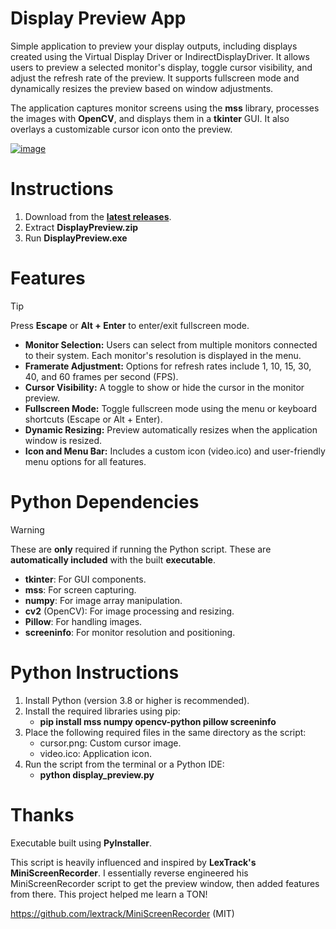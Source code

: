 # Display Preview App

Simple application to preview your display outputs, including displays created using the Virtual Display Driver or IndirectDisplayDriver. It allows users to preview a selected monitor's display, toggle cursor visibility, and adjust the refresh rate of the preview. It supports fullscreen mode and dynamically resizes the preview based on window adjustments.

The application captures monitor screens using the **mss** library, processes the images with **OpenCV**, and displays them in a **tkinter** GUI. It also overlays a customizable cursor icon onto the preview.

[![image](https://github.com/user-attachments/assets/3594f096-ed02-46a3-80da-d23a366c036f)](https://github.com/itsmikethetech/Display-Preview/releases)

# Instructions

1. Download from the **[latest releases](https://github.com/itsmikethetech/Display-Preview/releases)**.
2. Extract **DisplayPreview.zip**
3. Run **DisplayPreview.exe**

# Features

> [!TIP]
> Press **Escape** or **Alt + Enter** to enter/exit fullscreen mode.

- **Monitor Selection:**
Users can select from multiple monitors connected to their system.
Each monitor's resolution is displayed in the menu.
- **Framerate Adjustment:**
Options for refresh rates include 1, 10, 15, 30, 40, and 60 frames per second (FPS).
- **Cursor Visibility:**
A toggle to show or hide the cursor in the monitor preview.
- **Fullscreen Mode:**
Toggle fullscreen mode using the menu or keyboard shortcuts (Escape or Alt + Enter).
- **Dynamic Resizing:**
Preview automatically resizes when the application window is resized.
- **Icon and Menu Bar:**
Includes a custom icon (video.ico) and user-friendly menu options for all features.

# Python Dependencies
> [!WARNING]
> These are **only** required if running the Python script.
> These are **automatically included** with the built **executable**.

- **tkinter**: For GUI components.
- **mss**: For screen capturing.
- **numpy**: For image array manipulation.
- **cv2** (OpenCV): For image processing and resizing.
- **Pillow**: For handling images.
- **screeninfo**: For monitor resolution and positioning.

# Python Instructions
1. Install Python (version 3.8 or higher is recommended).
2. Install the required libraries using pip:
    - **pip install mss numpy opencv-python pillow screeninfo**
3. Place the following required files in the same directory as the script:
    - cursor.png: Custom cursor image.
    - video.ico: Application icon.
4. Run the script from the terminal or a Python IDE:
    - **python display_preview.py**

# Thanks

Executable built using **PyInstaller**.

This script is heavily influenced and inspired by **LexTrack's MiniScreenRecorder**. I essentially reverse engineered his MiniScreenRecorder script to get the preview window, then added features from there. This project helped me learn a TON!

https://github.com/lextrack/MiniScreenRecorder (MIT)

